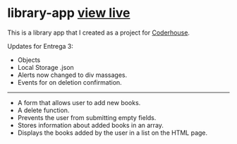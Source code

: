 # library-app [view live](https://luxy-puxy.github.io/Coderhouse-Javascript-Pre-Entrega-3-Book-Library-App/)

This is a library app that I created as a project for [Coderhouse](https://www.coderhouse.com.pe/).


Updates for Entrega 3:
- Objects
- Local Storage .json
- Alerts now changed to div massages.
- Events for on deletion confirmation.

-------------------------------------------

- A form that allows user to add new books.
- A delete function.
- Prevents the user from submitting empty fields.
- Stores information about added books in an array.
- Displays the books added by the user in a list on the HTML page.
